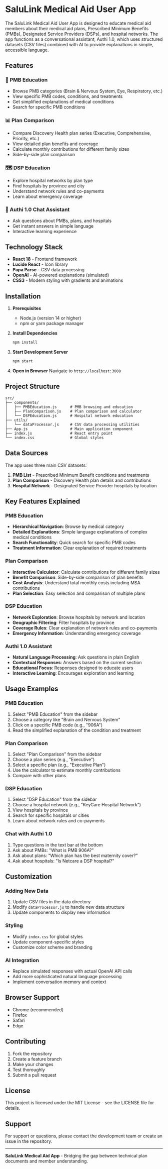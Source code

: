 # SaluLink Medical Aid User App

The SaluLink Medical Aid User App is designed to educate medical aid members about their medical aid plans, Prescribed Minimum Benefits (PMBs), Designated Service Providers (DSPs), and hospital networks. The app functions as a conversational assistant, Authi 1.0, which uses structured datasets (CSV files) combined with AI to provide explanations in simple, accessible language.

## Features

### 🏥 PMB Education

- Browse PMB categories (Brain & Nervous System, Eye, Respiratory, etc.)
- View specific PMB codes, conditions, and treatments
- Get simplified explanations of medical conditions
- Search for specific PMB conditions

### 📊 Plan Comparison

- Compare Discovery Health plan series (Executive, Comprehensive, Priority, etc.)
- View detailed plan benefits and coverage
- Calculate monthly contributions for different family sizes
- Side-by-side plan comparison

### 🗺️ DSP Education

- Explore hospital networks by plan type
- Find hospitals by province and city
- Understand network rules and co-payments
- Learn about emergency coverage

### 💬 Authi 1.0 Chat Assistant

- Ask questions about PMBs, plans, and hospitals
- Get instant answers in simple language
- Interactive learning experience

## Technology Stack

- **React 18** - Frontend framework
- **Lucide React** - Icon library
- **Papa Parse** - CSV data processing
- **OpenAI** - AI-powered explanations (simulated)
- **CSS3** - Modern styling with gradients and animations

## Installation

1. **Prerequisites**
   - Node.js (version 14 or higher)
   - npm or yarn package manager

2. **Install Dependencies**

   ```bash
   npm install
   ```

3. **Start Development Server**

   ```bash
   npm start
   ```

4. **Open in Browser**
   Navigate to `http://localhost:3000`

## Project Structure

```
src/
├── components/
│   ├── PMBEducation.js      # PMB browsing and education
│   ├── PlanComparison.js    # Plan comparison and calculator
│   └── DSPEducation.js      # Hospital network education
├── utils/
│   └── dataProcessor.js     # CSV data processing utilities
├── App.js                   # Main application component
├── index.js                 # React entry point
└── index.css                # Global styles
```

## Data Sources

The app uses three main CSV datasets:

1. **PMB List** - Prescribed Minimum Benefit conditions and treatments
2. **Plan Comparison** - Discovery Health plan details and contributions
3. **Hospital Network** - Designated Service Provider hospitals by location

## Key Features Explained

### PMB Education

- **Hierarchical Navigation**: Browse by medical category
- **Detailed Explanations**: Simple language explanations of complex medical conditions
- **Search Functionality**: Quick search for specific PMB codes
- **Treatment Information**: Clear explanation of required treatments

### Plan Comparison

- **Interactive Calculator**: Calculate contributions for different family sizes
- **Benefit Comparison**: Side-by-side comparison of plan benefits
- **Cost Analysis**: Understand total monthly costs including MSA contributions
- **Plan Selection**: Easy selection and comparison of multiple plans

### DSP Education

- **Network Exploration**: Browse hospitals by network and location
- **Geographic Filtering**: Filter hospitals by province
- **Coverage Rules**: Clear explanation of network rules and co-payments
- **Emergency Information**: Understanding emergency coverage

### Authi 1.0 Assistant

- **Natural Language Processing**: Ask questions in plain English
- **Contextual Responses**: Answers based on the current section
- **Educational Focus**: Responses designed to educate users
- **Interactive Learning**: Encourages exploration and learning

## Usage Examples

### PMB Education

1. Select "PMB Education" from the sidebar
2. Choose a category like "Brain and Nervous System"
3. Click on a specific PMB code (e.g., "906A")
4. Read the simplified explanation of the condition and treatment

### Plan Comparison

1. Select "Plan Comparison" from the sidebar
2. Choose a plan series (e.g., "Executive")
3. Select a specific plan (e.g., "Executive Plan")
4. Use the calculator to estimate monthly contributions
5. Compare with other plans

### DSP Education

1. Select "DSP Education" from the sidebar
2. Choose a hospital network (e.g., "KeyCare Hospital Network")
3. View hospitals by province
4. Search for specific hospitals or cities
5. Learn about network rules and co-payments

### Chat with Authi 1.0

1. Type questions in the text bar at the bottom
2. Ask about PMBs: "What is PMB 906A?"
3. Ask about plans: "Which plan has the best maternity cover?"
4. Ask about hospitals: "Is Netcare a DSP hospital?"

## Customization

### Adding New Data

1. Update CSV files in the data directory
2. Modify `dataProcessor.js` to handle new data structure
3. Update components to display new information

### Styling

- Modify `index.css` for global styles
- Update component-specific styles
- Customize color scheme and branding

### AI Integration

- Replace simulated responses with actual OpenAI API calls
- Add more sophisticated natural language processing
- Implement conversation memory and context

## Browser Support

- Chrome (recommended)
- Firefox
- Safari
- Edge

## Contributing

1. Fork the repository
2. Create a feature branch
3. Make your changes
4. Test thoroughly
5. Submit a pull request

## License

This project is licensed under the MIT License - see the LICENSE file for details.

## Support

For support or questions, please contact the development team or create an issue in the repository.

---

**SaluLink Medical Aid App** - Bridging the gap between technical plan documents and member understanding.

